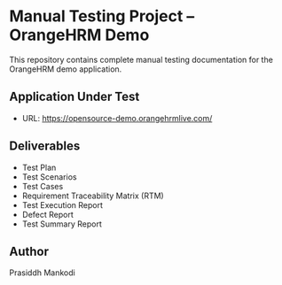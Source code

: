 # Manual Testing Project – OrangeHRM Demo

This repository contains complete manual testing documentation for the OrangeHRM demo application.

## Application Under Test
- URL: https://opensource-demo.orangehrmlive.com/

## Deliverables
- Test Plan
- Test Scenarios
- Test Cases
- Requirement Traceability Matrix (RTM)
- Test Execution Report
- Defect Report
- Test Summary Report

## Author
Prasiddh Mankodi

